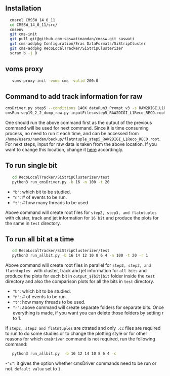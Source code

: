 ## Installation
```sh
  cmsrel CMSSW_14_0_11
  cd CMSSW_14_0_11/src/
  cmsenv
  git cms-init
  git pull git@github.com:saswatinandan/cmssw.git saswati
  git cms-addpkg Configuration/Eras DataFormats/SiStripCluster
  git cms-addpkg RecoLocalTracker/SiStripClusterizer
  scram b -j 8
```
## voms proxy
 ```sh
    voms-proxy-init -voms cms -valid 200:0
```
## Command to add track information for raw
```sh
cmsDriver.py step5 --conditions 140X_dataRun3_Prompt_v3 -s RAW2DIGI,L1Reco,RECO --datatier RECO --eventcontent RECO --data --process reRECO --scenario pp -n -1 --repacked --era Run3_2024 --nThreads 254 --filein /store/data/Run2024F/Muon0/RAW-RECO/ZMu-PromptReco-v1/000/382/216/00000/aadd1ab9-4eb8-4fb2-ac62-bdd1bebe882e.root
cmsRun sep19_2_2_dump_raw.py inputFiles=step5_RAW2DIGI_L1Reco_RECO.root outputFile=flatntuple_step5_RAW2DIGI_L1Reco_RECO.root c=1
```
One should run the above command first as the output of the previous command will be used for next command. Since it is time consuming process, no need to run it
each time, and can be accessed from ```/home/users/nandan/backup/flatntuple_step5_RAW2DIGI_L1Reco_RECO.root```. For next steps, input for raw data is taken from the above location.
If you want to change this location, change it [here](https://github.com/saswatinandan/cmssw/blob/saswati/RecoLocalTracker/SiStripClusterizer/test/run_flatNtuplizer.py#L5)
accordingly.

## To run single bit
```sh
   cd RecoLocalTracker/SiStripClusterizer/test
   python3 run_cmsDriver.py -b 16 -n 100 -t 20
```
- `"b"`: which bit to be studied.
- `"n"`: # of events to be run.
- `"t"`: # how many threads to be used

Above command will create root files for ```step2, step3, and flatntuples ``` with cluster, track and jet information for ```16 bit``` and produce the plots for the same in ```test```
directory.

## To run all bit at a time
```sh
   cd RecoLocalTracker/SiStripClusterizer/test
   python3 run_allbit.py -b 16 14 12 10 8 6 4 -n 100 -t 20 -r 1
```
Above command will create root files in parallel for ```step2, step3, and flatntuples ``` with cluster, track and jet information for ```all bits``` and produce the plots
for each bit in ```output_${bit}bit``` folder inside the ```test``` directory and also the comparison plots for all the bits in ```test``` directory.

- `"b"`: which bit to be studied.
- `"n"`: # of events to be run.
- `"t"`: how many threads to be used.
- `"r"`: above command will create separate folders for separate bits. Once everything is made, if you want you can delete those folders by setting r to 1.

If ```step2, step3 and flatntuples``` are ctrated and only ```.cc``` files are required to run to do some studies or to change the plotting style or for other reasons for which ```cmsDriver``` command is not required, run the following command:
```sh
   python3 run_allbit.py  -b 16 12 14 10 8 6 4 -c
```
-`"c"`: it gives the option whether cmsDriver commands need to be run or not. ```default value``` set to ```1```.
